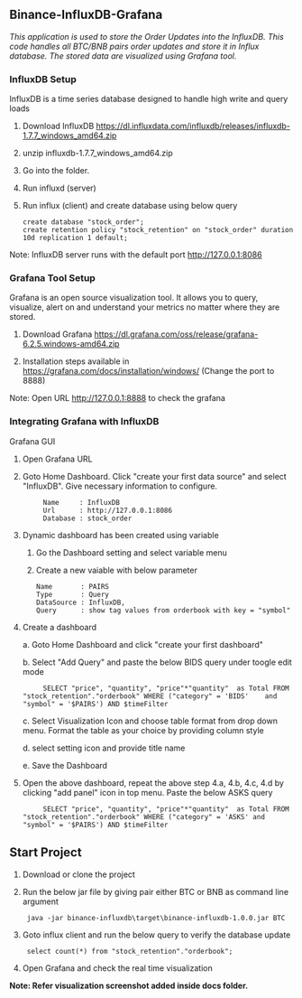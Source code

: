 ## Binance-InfluxDB-Grafana

   *This application is used to store the Order Updates into the InfluxDB. This code handles all BTC/BNB pairs order updates and store it in Influx database. The stored data are visualized using Grafana tool.*
   
### InfluxDB Setup

InfluxDB is a time series database designed to handle high write and query loads

   1. Download InfluxDB https://dl.influxdata.com/influxdb/releases/influxdb-1.7.7_windows_amd64.zip
   
   2. unzip influxdb-1.7.7_windows_amd64.zip
   
   3. Go into the folder.
   
   4. Run influxd (server)
   
   5. Run influx (client) and create database using below query
   
          create database "stock_order";
          create retention policy "stock_retention" on "stock_order" duration 10d replication 1 default;
          

   Note: InfluxDB server runs with the default port http://127.0.0.1:8086

### Grafana Tool Setup

Grafana is an open source visualization tool. It allows you to query, visualize, alert on and understand your metrics no matter where they are stored. 

   1. Download Grafana https://dl.grafana.com/oss/release/grafana-6.2.5.windows-amd64.zip
   
   2. Installation steps available in https://grafana.com/docs/installation/windows/ (Change the port to 8888)
    
   Note: Open URL http://127.0.0.1:8888 to check the grafana 

### Integrating Grafana with InfluxDB

Grafana GUI 

   1. Open Grafana URL 

   2. Goto Home Dashboard. Click "create your first data source" and select "InfluxDB". Give necessary information to configure.
   
               Name     : InfluxDB
               Url      : http://127.0.0.1:8086
               Database : stock_order

   3. Dynamic dashboard has been created using variable
   
        1. Go the Dashboard setting and select variable menu

        2. Create a new vaiable with below parameter
      
               Name       : PAIRS
               Type       : Query
               DataSource : InfluxDB,
               Query      : show tag values from orderbook with key = "symbol"

   4. Create a dashboard 
   
        a. Goto Home Dashboard and click "create your first dashboard" 
        
        b. Select "Add Query" and paste the below BIDS query under toogle edit mode
        
               SELECT "price", "quantity", "price"*"quantity"  as Total FROM "stock_retention"."orderbook" WHERE ("category" = 'BIDS'    and  "symbol" = '$PAIRS') AND $timeFilter

        c. Select Visualization Icon and choose table format from drop down menu. Format the table as your choice by providing column               style 
        
        d. select setting icon and provide title name
        
        e. Save the Dashboard
        
   5. Open the above dashboard, repeat the above step 4.a, 4.b, 4.c, 4.d by clicking "add panel" icon in top menu. Paste the below ASKS       query 
          
               SELECT "price", "quantity", "price"*"quantity"  as Total FROM "stock_retention"."orderbook" WHERE ("category" = 'ASKS' and  "symbol" = '$PAIRS') AND $timeFilter
  
## Start Project

   1. Download or clone the project
   
   2. Run the below jar file by giving pair either BTC or BNB as command line argument
   
           java -jar binance-influxdb\target\binance-influxdb-1.0.0.jar BTC 
           
   3. Goto influx client and run the below query to verify the database update   
   
           select count(*) from "stock_retention"."orderbook";
         
   4. Open Grafana and check the real time visualization


   **Note: Refer visualization screenshot added inside docs folder.**



   
 
